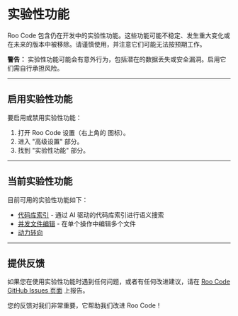 # 实验性功能

Roo Code 包含仍在开发中的实验性功能。这些功能可能不稳定、发生重大变化或在未来的版本中被移除。请谨慎使用，并注意它们可能无法按预期工作。

**警告：** 实验性功能可能会有意外行为，包括潜在的数据丢失或安全漏洞。启用它们需自行承担风险。

---

## 启用实验性功能

要启用或禁用实验性功能：

1.  打开 Roo Code 设置（右上角的 <Codicon name="gear" /> 图标）。
2.  进入 "高级设置" 部分。
3.  找到 "实验性功能" 部分。

---

## 当前实验性功能

目前可用的实验性功能如下：

- [代码库索引](/features/codebase-indexing) - 通过 AI 驱动的代码库索引进行语义搜索
- [并发文件编辑](/features/experimental/concurrent-file-edits) - 在单个操作中编辑多个文件
- [动力转向](/features/experimental/power-steering)

---

## 提供反馈

如果您在使用实验性功能时遇到任何问题，或者有任何改进建议，请在 [Roo Code GitHub Issues 页面](https://github.com/RooCodeInc/Roo-Code/issues) 上报告。

您的反馈对我们非常重要，它帮助我们改进 Roo Code！